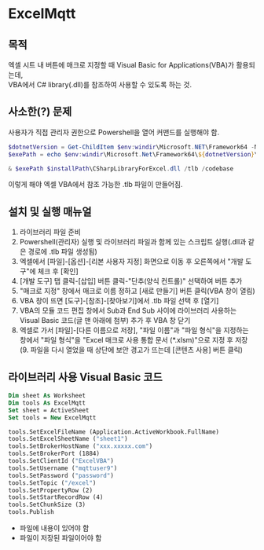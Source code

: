 # ExcelMqtt
## 목적
엑셀 시트 내 버튼에 매크로 지정할 때 Visual Basic for Applications(VBA)가 활용되는데,  
VBA에서 C# library(.dll)를 참조하여 사용할 수 있도록 하는 것.

## 사소한(?) 문제
사용자가 직접 관리자 권한으로 Powershell을 열어 커맨드를 실행해야 함.
```powershell
$dotnetVersion = Get-ChildItem $env:windir\Microsoft.NET\Framework64 -Name | Select-String "v" | Select -last 1
$exePath = echo $env:windir\Microsoft.Net\Framework64\${dotnetVersion}\RegAsm.exe

& $exePath $installPath\CSharpLibraryForExcel.dll /tlb /codebase
```
이렇게 해야 엑셀 VBA에서 참조 가능한 .tlb 파일이 만들어짐.

## 설치 및 실행 매뉴얼
1. 라이브러리 파일 준비
2. Powershell(관리자) 실행 및 라이브러리 파일과 함께 있는 스크립트 실행(.dll과 같은 경로에 .tlb 파일 생성됨)
3. 엑셀에서 [파일]-[옵션]-[리본 사용자 지정] 화면으로 이동 후 오른쪽에서 "개발 도구"에 체크 후 [확인]
4. [개발 도구] 탭 클릭-[삽입] 버튼 클릭-"단추(양식 컨트롤)" 선택하여 버튼 추가
5. "매크로 지정" 창에서 매크로 이름 정하고 [새로 만들기] 버튼 클릭(VBA 창이 열림)
6. VBA 창이 뜨면 [도구]-[참조]-[찾아보기]에서 .tlb 파일 선택 후 [열기]
7. VBA의 모듈 코드 편집 창에서 Sub과 End Sub 사이에 라이브러리 사용하는 Visual Basic 코드(글 맨 아래에 첨부) 추가 후 VBA 창 닫기
8. 엑셀로 가서 [파일]-[다른 이름으로 저장], "파일 이름"과 "파일 형식"을 지정하는 창에서 "파일 형식"을 "Excel 매크로 사용 통합 문서 (*.xlsm)"으로 지정 후 저장
(9. 파일을 다시 열었을 때 상단에 보안 경고가 뜨는데 [콘텐츠 사용] 버튼 클릭)

## 라이브러리 사용 Visual Basic 코드
```vb
Dim sheet As Worksheet
Dim tools As ExcelMqtt
Set sheet = ActiveSheet
Set tools = New ExcelMqtt

tools.SetExcelFileName (Application.ActiveWorkbook.FullName)
tools.SetExcelSheetName ("sheet1")
tools.SetBrokerHostName ("xxx.xxxxx.com")
tools.SetBrokerPort (1884)
tools.SetClientId ("ExcelVBA")
tools.SetUsername ("mqttuser9")
tools.SetPassword ("password")
tools.SetTopic ("/excel")
tools.SetPropertyRow (2)
tools.SetStartRecordRow (4)
tools.SetChunkSize (3)
tools.Publish
```

* 파일에 내용이 있어야 함
* 파일이 저장된 파일이어야 함

